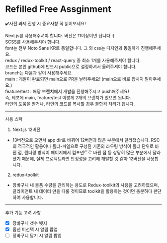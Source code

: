 # Refilled Free Assginment

✔️사전 과제 진행 시 중요사항 꼭 읽어보세요!

Next.js를 사용해주셔야 합니다. 버전은 11이상이면 됩니다 :) <br/>
SCSS를 사용해주셔야 합니다.<br/>
font는 전부 Noto Sans KR로 통일합니다. 그 외 css는 디자인과 동일하게 진행해주세요.<br/>
redux / redux-toolkit / react-query 중 최소 1개를 사용해주셔야 합니다.<br/>
코드는 본인 github에 반드시 public으로 설정하셔서 올려주셔야 합니다.<br/>
branch는 다음과 같이 사용해주세요.<br/>
main : 개발이 완료되면 main으로 PR을 날려주세요! (main으로 바로 합치지 말아주세요.)<br/>
feature/test : 해당 브랜치에서 개발을 진행해주시고 push해주세요!<br/>
즉, 레포에 main, feature/test 이렇게 2개의 브랜치가 있으면 됩니다.<br/>
타인의 도움을 받거나, 타인의 코드를 복사할 경우 불합격 처리가 됩니다.<br/>

---

사용 스택

1. Next.js 12버전

- 13버전으로 오면서 app dir로 바뀌어 12버전과 많은 부분에서 달라졌습니다. RSC의 적극적인 활용이나 폴더-파일으로 구성된 기존의 라우팅 방식이 폴더 단위로 바뀐 점, 렌더링 방식이 페이지에서 컴포넌트로 바뀐 점 등 상당히 많은 부분에서 달라졌기 때문에, 실제 프로덕트라면 안정성을 고려해 개발할 것 같아 12버전을 사용합니다.

2. redux-toolkit

- 장바구니 내 물품 수량을 관리하는 용도로 Redux-toolkit의 사용을 고려하였으며, 클라이언트 내 데이터 만을 다룰 것이므로 toolkit을 활용하는 것이면 충분하다 판단하여 사용합니다.

---

추가 기능 고려 사항

- [x] 장바구니 갯수 뱃지
- [x] 옵션 미선택 시 알림 팝업
- [ ] 장바구니 담기 시 알림 팝업
